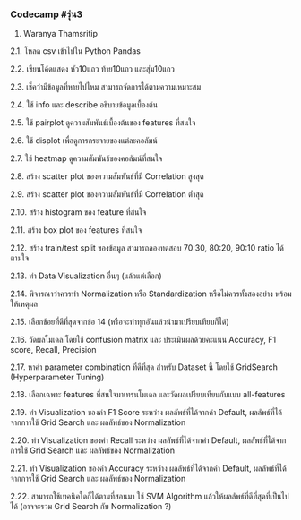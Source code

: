 ### Codecamp #รุ่น3
  1. Waranya Thamsritip

  2.1. โหลด csv เข้าไปใน Python Pandas

  2.2. เขียนโค้ดแสดง หัว10แถว ท้าย10แถว และสุ่ม10แถว

  2.3. เช็คว่ามีข้อมูลที่หายไปไหม สามารถจัดการได้ตามความเหมาะสม

  2.4. ใช้ info และ describe อธิบายข้อมูลเบื้องต้น

  2.5. ใช้ pairplot ดูความสัมพันธ์เบื้องต้นของ features ที่สนใจ

  2.6. ใช้ displot เพื่อดูการกระจายของแต่ละคอลัมน์

  2.7. ใช้ heatmap ดูความสัมพันธ์ของคอลัมน์ที่สนใจ

  2.8. สร้าง scatter plot ของความสัมพันธ์ที่มี Correlation สูงสุด

  2.9. สร้าง scatter plot ของความสัมพันธ์ที่มี Correlation ต่ำสุด

  2.10. สร้าง histogram ของ feature ที่สนใจ

  2.11. สร้าง box plot ของ features ที่สนใจ

  2.12. สร้าง train/test split ของข้อมูล สามารถลองทดสอบ 70:30, 80:20, 90:10 ratio ได้ตามใจ

  2.13. ทำ Data Visualization อื่นๆ (แล้วแต่เลือก)

  2.14. พิจารณาว่าควรทำ Normalization หรือ Standardization หรือไม่ควรทั้งสองอย่าง พร้อมให้เหตุผล 

  2.15. เลือกช้อยที่ดีที่สุดจากข้อ 14 (หรือจะทำทุกอันแล้วนำมาเปรียบเทียบก็ได้)

  2.16. วัดผลโมเดล โดยใช้ confusion matrix และ ประเมินผลด้วยคะแนน Accuracy, 
F1 score, Recall, Precision

  2.17. หาค่า parameter combination ที่ดีที่สุด สำหรับ Dataset นี้ โดยใช้ GridSearch (Hyperparameter Tuning)

  2.18. เลือกเฉพาะ features ที่สนใจมาเทรนโมเดล และวัดผลเปรียบเทียบกับแบบ all-features

  2.19. ทำ Visualization ของค่า F1 Score ระหว่าง ผลลัพธ์ที่ได้จากค่า Default, ผลลัพธ์ที่ได้จากการใช้ Grid Search และ ผลลัพธ์ของ Normalization

  2.20. ทำ Visualization ของค่า Recall ระหว่าง ผลลัพธ์ที่ได้จากค่า Default, ผลลัพธ์ที่ได้จากการใช้ Grid Search และ ผลลัพธ์ของ Normalization

  2.21. ทำ Visualization ของค่า Accuracy ระหว่าง ผลลัพธ์ที่ได้จากค่า Default, ผลลัพธ์ที่ได้จากการใช้ Grid Search และ ผลลัพธ์ของ Normalization
 
  2.22. สามารถใช้เทคนิคใดก็ได้ตามที่สอนมา ใช้ SVM Algorithm แล้วให้ผลลัพธ์ที่ดีที่สุดที่เป็นไปได้ (อาจจะรวม Grid Search กับ Normalization ?)





